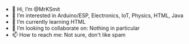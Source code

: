 - 👋 Hi, I’m @MrKSmit
- 👀 I’m interested in Arduino/ESP, Electronics, IoT, Physics, HTML, Java 
- 🌱 I’m currently learning HTML
- 💞️ I’m looking to collaborate on: Nothing in particular
- 📫 How to reach me: Not sure, don't like spam

<!---
MrKSmit/MrKSmit is a ✨ special ✨ repository because its `README.md` (this file) appears on your GitHub profile.
You can click the Preview link to take a look at your changes.
--->
